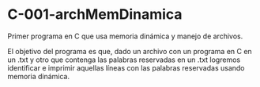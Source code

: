 # C-001-archMemDinamica
Primer programa en C que usa memoria dinámica y manejo de archivos.

El objetivo del programa es que, dado un archivo con un programa en C en un .txt y otro que contenga las palabras reservadas en un .txt logremos identificar e imprimir aquellas líneas con las palabras reservadas usando memoria dinámica.